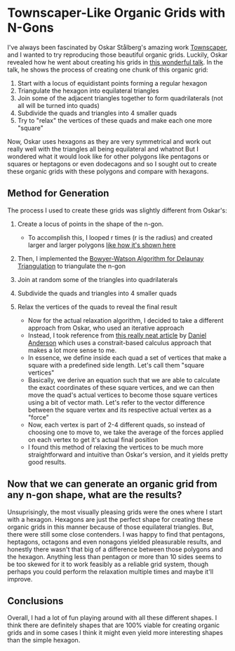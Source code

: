 # Townscaper-Like Organic Grids with N-Gons
I've always been fascinated by Oskar Stålberg's amazing work [Townscaper](https://store.steampowered.com/app/1291340/Townscaper/), and I wanted to try reproducing those beautiful organic grids. Luckily, Oskar revealed how he went about creating his grids in [this wonderful talk](https://www.youtube.com/watch?v=1hqt8JkYRdI).
In the talk, he shows the process of creating one chunk of this organic grid:
1. Start with a locus of equidistant points forming a regular hexagon
2. Triangulate the hexagon into equilateral triangles
3. Join some of the adjacent triangles together to form quadrilaterals (not all will be turned into quads)
4. Subdivide the quads and triangles into 4 smaller quads
5. Try to "relax" the vertices of these quads and make each one more "square"

Now, Oskar uses hexagons as they are very symmetrical and work out really well with the triangles all being equilateral and whatnot
But I wondered what it would look like for other polygons like pentagons or squares or heptagons or even dodecagons and so I sought out to create these organic grids with these polygons and compare with hexagons.

## Method for Generation
The process I used to create these grids was slightly different from Oskar's:
1. Create a locus of points in the shape of the n-gon. 
   * To accomplish this, I looped r times (r is the radius) and created larger and larger polygons [like how it's shown here](https://twitter.com/osksta/status/1147881669350891521)

1. Then, I implemented the [Bowyer-Watson Algorithm for Delaunay Triangulation](https://en.wikipedia.org/wiki/Bowyer%E2%80%93Watson_algorithm) to triangulate the n-gon
2. Join at random some of the triangles into quadrilaterals
3. Subdivide the quads and triangles into 4 smaller quads
4. Relax the vertices of the quads to reveal the final result
   * Now for the actual relaxation algorithm, I decided to take a different approach from Oskar, who used an iterative approach
   * Instead, I took reference from [this really neat article](https://andersource.dev/2020/11/06/organic-grid.html) by [Daniel Anderson](https://andersource.dev/) which uses a constrait-based calculus approach that makes a lot more sense to me.
   * In essence, we define inside each quad a set of vertices that make a square with a predefined side length. Let's call them "square vertices"
   * Basically, we derive an equation such that we are able to calculate the exact coordinates of these square vertices, and we can then move the quad's actual vertices to become those square vertices using a bit of vector math. Let's refer to the vector difference between the square vertex and its respective actual vertex as a "force"
   * Now, each vertex is part of 2-4 different quads, so instead of choosing one to move to, we take the average of the forces applied on each vertex to get it's actual final position
   * I found this method of relaxing the vertices to be much more straightforward and intuitive than Oskar's version, and it yields pretty good results.

## Now that we can generate an organic grid from any n-gon shape, what are the results?
Unsuprisingly, the most visually pleasing grids were the ones where I start with a hexagon. Hexagons are just the perfect shape for creating these organic grids in this manner because of those equilateral triangles.
But, there were still some close contenders. I was happy to find that pentagons, heptagons, octagons and even nonagons yielded pleasurable results, and honestly there wasn't that big of a difference between those polygons and the hexagon.
Anything less than pentagon or more than 10 sides seems to be too skewed for it to work feasibly as a reliable grid system, though perhaps you could perform the relaxation multiple times and maybe it'll improve.

## Conclusions
Overall, I had a lot of fun playing around with all these different shapes. I think there are definitely shapes that are 100% viable for creating organic grids and in some cases I think it might even yield more interesting shapes than the simple hexagon. 
